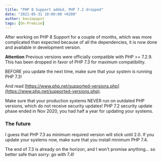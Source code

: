 ```yaml
---
title: "PHP 8 Support added, PHP 7.2 dropped"
date: "2021-05-31 10:00:00 +0200"
author: kevinpapst
tags: [On-Premise]
---
```


After working on PHP 8 Support for a couple of months, which was more complicated than expected because 
of all the dependencies, it is now done and available in development version.

**Attention**
Previous versions were officially compatible with PHP >= 7.2.9.
This has been dropped in favor of PHP 7.3 for maximum compatibility.

BEFORE you update the next time, make sure that your system is running PHP 7.3!

And read [https://www.php.net/supported-versions.php](https://www.php.net/supported-versions.php).

Make sure that your production systems NEVER run on outdated PHP versions, which do not receive security updates!
PHP 7.2 security update phase ended in Nov 2020, you had half a year for updating your systems. 

### The future

I guess that PHP 7.3 as minimum required version will stick until 2.0. 
If you update your systems now, make sure that you install minimum PHP 7.4. 

The end of 7.3 is already on the horizon, and I won't promise anything... so better safe than sorry: go with 7.4!
